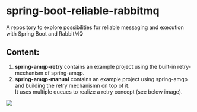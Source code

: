# spring-boot-reliable-rabbitmq
A repository to explore possibilities for reliable messaging and execution with Spring Boot and RabbitMQ

## Content:

1. **spring-amqp-retry** contains an example project using the built-in retry-mechanism of spring-amqp.
1. **spring-amqp-manual** contains an example project using spring-amqp and building the retry mechanismn on top of it.</br>
It uses multiple queues to realize a retry concept (see below image).

<img src="https://user-images.githubusercontent.com/5188694/67991687-596b0780-fc3a-11e9-8aac-5adb30cfced9.png" />
